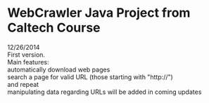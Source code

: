 WebCrawler
Java Project from Caltech Course
==========

12/26/2014 <br>
First version.<br>
Main features: <br>
automatically download web pages <br>
search a page for valid URL (those starting with "http://") <br>
and repeat <br>
manipulating data regarding URLs will be added in coming updates <br>


